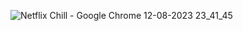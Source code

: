 ![Netflix   Chill - Google Chrome 12-08-2023 23_41_45](https://github.com/mtg718/Snake-game/assets/135738292/7ba3abbb-3d37-48c4-96f8-67563d884399)
